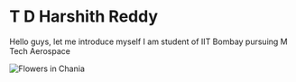 # T D Harshith Reddy
Hello guys, let me introduce myself
I am student of IIT Bombay pursuing M Tech Aerospace

<img src="https://ibb.co/0JCX854" alt="Flowers in Chania">


